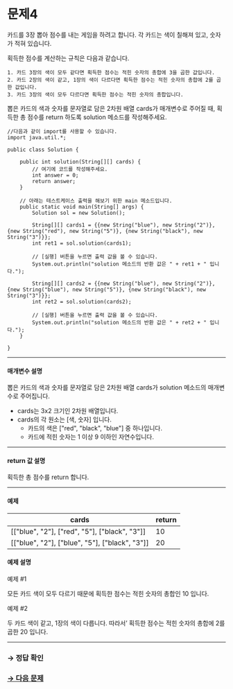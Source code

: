 # 문제4

카드를 3장 뽑아 점수를 내는 게임을 하려고 합니다. 각 카드는 색이 칠해져 있고, 숫자가 적혀 있습니다.

획득한 점수를 계산하는 규칙은 다음과 같습니다.

```
1. 카드 3장의 색이 모두 같다면 획득한 점수는 적힌 숫자의 총합에 3을 곱한 값입니다.
2. 카드 2장의 색이 같고, 1장의 색이 다르다면 획득한 점수는 적힌 숫자의 총합에 2를 곱한 값입니다.
3. 카드 3장의 색이 모두 다르다면 획득한 점수는 적힌 숫자의 총합입니다.
```

뽑은 카드의 색과 숫자를 문자열로 담은 2차원 배열 cards가 매개변수로 주어질 때, 획득한 총 점수를 return 하도록 solution 메소드를 작성해주세요.

```
//다음과 같이 import를 사용할 수 있습니다.
import java.util.*;

public class Solution {

	public int solution(String[][] cards) {
	    // 여기에 코드를 작성해주세요.
	    int answer = 0;
	    return answer;
	}
	
	// 아래는 테스트케이스 출력을 해보기 위한 main 메소드입니다.
	public static void main(String[] args) {
	    Solution sol = new Solution();
	    
	    String[][] cards1 = {{new String("blue"), new String("2")}, {new String("red"), new String("5")}, {new String("black"), new String("3")}};
	    int ret1 = sol.solution(cards1);
	
	    // [실행] 버튼을 누르면 출력 값을 볼 수 있습니다.
	    System.out.println("solution 메소드의 반환 값은 " + ret1 + " 입니다.");
	
	    String[][] cards2 = {{new String("blue"), new String("2")}, {new String("blue"), new String("5")}, {new String("black"), new String("3")}};
	    int ret2 = sol.solution(cards2);
	
	    // [실행] 버튼을 누르면 출력 값을 볼 수 있습니다.
	    System.out.println("solution 메소드의 반환 값은 " + ret2 + " 입니다.");
	}

}
```

---

#### 매개변수 설명
뽑은 카드의 색과 숫자를 문자열로 담은 2차원 배열 cards가 solution 메소드의 매개변수로 주어집니다.

* cards는 3x2 크기인 2차원 배열입니다.
* cards의 각 원소는 [색, 숫자] 입니다.
    * 카드의 색은 ["red", "black", "blue"] 중 하나입니다.
    * 카드에 적힌 숫자는 1 이상 9 이하인 자연수입니다.

---

#### return 값 설명
획득한 총 점수를 return 합니다.

---

#### 예제

| cards                                      	| return |
|------------------------------------------------|--------|
| [["blue", "2"], ["red", "5"], ["black", "3"]]  | 10 	|
| [["blue", "2"], ["blue", "5"], ["black", "3"]] | 20 	|

#### 예제 설명

예제 #1

모든 카드 색이 모두 다르기 때문에 획득한 점수는 적힌 숫자의 총합인 10 입니다.

예제 #2

두 카드 색이 같고, 1장의 색이 다릅니다. 따라서’ 획득한 점수는 적힌 숫자의 총합에 2를 곱한 20 입니다.

---

### → 정답 확인

### [→ 다음 문제](../no_05/ "COS Pro 2급 Java 6차 5번 문제")
